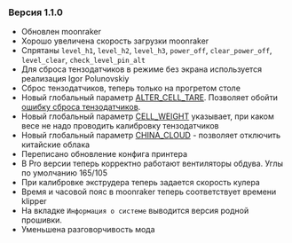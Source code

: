 ### Версия 1.1.0
- Обновлен moonraker
- Хорошо увеличена скорость загрузки moonraker
- Спрятаны `level_h1`, `level_h2`, `level_h3`, `power_off`, `clear_power_off`, `level_clear`, `check_level_pin_alt`
- Для сброса тензодатчиков в режиме без экрана используется реализация Igor Polunovskiy
- Сброс тензодатчиков, теперь только на прогретом столе
- Новый глобальный параметр [ALTER_CELL_TARE](https://github.com/ghzserg/zmod/wiki/Macros#alter_cell_tare). Позволяет обойти [ошибку сброса тензодатчиков](https://github.com/ghzserg/zmod/wiki/FAQ#%D0%BE%D1%88%D0%B8%D0%B1%D0%BA%D0%B0-%D1%81%D0%B1%D1%80%D0%BE%D1%81%D0%B0-%D1%82%D0%B5%D0%BD%D0%B7%D0%BE%D0%B4%D0%B0%D1%82%D1%87%D0%B8%D0%BA%D0%BE%D0%B2).
- Новый глобальный параметр [CELL_WEIGHT](https://github.com/ghzserg/zmod/wiki/Macros#cell_weight) указывает, при каком весе не надо проводить калибровку тензодатчиков
- Новый глобальный параметр [CHINA_CLOUD](https://github.com/ghzserg/zmod/wiki/Macros#china_cloud) - позволяет отключить китайские облака
- Переписано обновление конфига принтера
- В Pro версии теперь корректно работают вентиляторы обдува. Углы по умолчанию 165/105
- При калибровке экструдера теперь задается скорость кулера
- Время и часовой пояс в moonraker теперь соответствует времени klipper
- На вкладке `Информация о системе` выводится версия родной прошивки.
- Уменьшена разговорчивость мода
